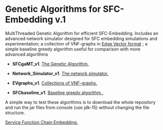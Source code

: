# Genetic Algorithms for SFC-Embedding v.1

MultiThreaded Genetic Algorithm for efficient SFC-Embedding. Includes an advanced network simulator designed for SFC embedding simulations and experimentation; 
a collection of VNF-graphs in [Edge Vector format](https://github.com/rodispantelis/EdgeVector) ; 
a simple baseline greedy algorithm useful for comparison with more advanced algorithms

* **SFCgaMT_v1**. [The Genetic Algorithm.](SFCgaMT_jar_doc)

* **Network_Simulator_v1**. [The network simulator.](Network_Simulator_jar_doc)

* **EVgraphs_v1**. [Collections of VNF-graphs.](Genetic_Algorithm/EVgraphs) 

* **SFCbaseline_v1**. [Baseline greedy algorithm .](SFCbaseline_jar_doc)

A simple way to test these algorithms is to download the whole repository and run the jar files from console (use jdk-15) without changing the file structure.

 [Service Function Chain Embedding.](https://rodispantelis.github.io/SFC-Embedding/)